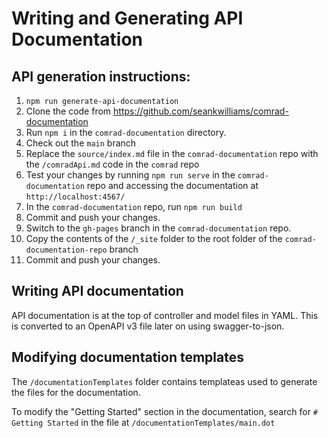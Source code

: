 # Writing and Generating API Documentation

## API generation instructions:
1. `npm run generate-api-documentation`
1. Clone the code from https://github.com/seankwilliams/comrad-documentation
1. Run `npm i` in the `comrad-documentation` directory.
1. Check out the `main` branch
1. Replace the `source/index.md` file in the `comrad-documentation` repo with the `/comradApi.md` code in the `comrad` repo
1. Test your changes by running `npm run serve` in the `comrad-documentation` repo and accessing the documentation at `http://localhost:4567/`
1. In the `comrad-documentation` repo, run `npm run build`
1. Commit and push your changes.
1. Switch to the `gh-pages` branch in the `comrad-documentation` repo.
1. Copy the contents of the `/_site` folder to the root folder of the `comrad-documentation-repo` branch
1. Commit and push your changes.

## Writing API documentation
API documentation is at the top of controller and model files in YAML. This is converted to an OpenAPI v3 file later on using swagger-to-json.

## Modifying documentation templates
The `/documentationTemplates` folder contains templateas used to generate the files for the documentation.

To modify the "Getting Started" section in the documentation, search for `# Getting Started` in the file at `/documentationTemplates/main.dot`
